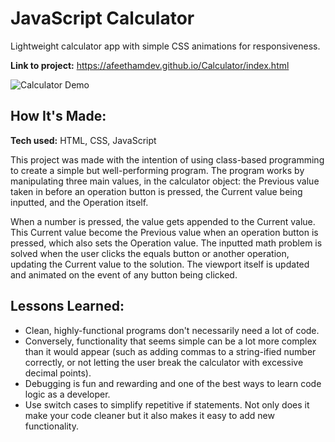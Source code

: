 # JavaScript Calculator
Lightweight calculator app with simple CSS animations for responsiveness.

**Link to project:** https://afeethamdev.github.io/Calculator/index.html

![Calculator Demo](https://i.imgur.com/yZ7snUo.gif)

## How It's Made:

**Tech used:** HTML, CSS, JavaScript

This project was made with the intention of using class-based programming to create a simple but well-performing program. The program works by manipulating three main values, in the calculator object: the Previous value taken in before an operation button is pressed, the Current value being inputted, and the Operation itself.

When a number is pressed, the value gets appended to the Current value. This Current value become the Previous value when an operation button is pressed, which also sets the Operation value. The inputted math problem is solved when the user clicks the equals button or another operation, updating the Current value to the solution. The viewport itself is updated and animated on the event of any button being clicked.

## Lessons Learned:

* Clean, highly-functional programs don't necessarily need a lot of code.
* Conversely, functionality that seems simple can be a lot more complex than it would appear (such as adding commas to a string-ified number correctly, or not letting the user break the calculator with excessive decimal points).
* Debugging is fun and rewarding and one of the best ways to learn code logic as a developer.
* Use switch cases to simplify repetitive if statements. Not only does it make your code cleaner but it also makes it easy to add new functionality.
